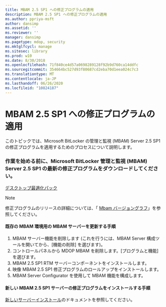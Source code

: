 ```yaml
---
title: MBAM 2.5 SP1 への修正プログラムの適用
description: MBAM 2.5 SP1 への修正プログラムの適用
ms.author: ppriya-msft
author: dansimp
ms.assetid: ''
ms.reviewer: ''
manager: dansimp
ms.pagetype: mdop, security
ms.mktglfcycl: manage
ms.sitesec: library
ms.prod: w10
ms.date: 8/30/2018
ms.openlocfilehash: 71f840ce4d57a0698289128f92b9d760ca14ddfc
ms.sourcegitcommit: 354664bc527d93f80687cd2eba70d1eea024c7c3
ms.translationtype: MT
ms.contentlocale: ja-JP
ms.lasthandoff: 06/26/2020
ms.locfileid: "10824187"
---
```

# MBAM 2.5 SP1 への修正プログラムの適用
このトピックでは、Microsoft BitLocker の管理と監視 (MBAM) Server 2.5 SP1 の修正プログラムを適用するためのプロセスについて説明します。

### 作業を始める前に、Microsoft BitLocker 管理と監視 (MBAM) Server 2.5 SP1 の最新の修正プログラムをダウンロードしてください。
[デスクトップ最適化パック](https://www.microsoft.com/download/details.aspx?id=57157)

> [!NOTE]
> 修正プログラムのリリースの詳細については、「 [Mbam バージョングラフ](https://docs.microsoft.com/archive/blogs/dubaisec/mbam-version-chart)」を参照してください。

#### 既存の MBAM 環境用の MBAM サーバーを更新する手順 
1. MBAM サーバー機能を削除します (これを行うには、MBAM Server 構成ツールを開いてから、[機能の削除] を選びます)。
2. コントロールパネルから MDOP MBAM を削除します。[プログラムと機能] を選びます。
3. MBAM 2.5 SP1 RTM サーバーコンポーネントをインストールします。
4. 映像 MBAM 2.5 SP1 修正プログラムのロールアップをインストールします。
5. MBAM Server Configurator を使用して MBAM 機能を構成します。

#### 新しい MBAM 2.5 SP1 サーバーの修正プログラムをインストールする手順
[新しいサーバーインストール](deploying-the-mbam-25-server-infrastructure.md)のドキュメントを参照してください。
